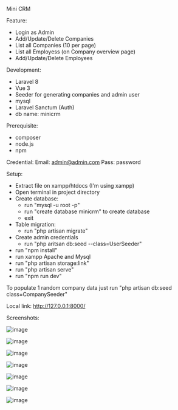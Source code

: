 Mini CRM

Feature:
- Login as Admin
- Add/Update/Delete Companies
- List all Companies (10 per page)
- List all Employess (on Company overview page)
- Add/Update/Delete Employees

Development:
- Laravel 8
- Vue 3
- Seeder for generating companies and admin user
- mysql
- Laravel Sanctum (Auth)
- db name: minicrm

Prerequisite:
- composer
- node.js
- npm

Credential:
Email: admin@admin.com
Pass: password

Setup:
- Extract file on xampp/htdocs (I'm using xampp)
- Open terminal in project directory
- Create database:
  - run "mysql -u root -p"
  - run "create database minicrm" to create database
  - exit
- Table migration:
  - run "php artisan migrate"
- Create admin credentials
  - run "php aritsan db:seed --class=UserSeeder"
- run "npm install"
- run xampp Apache and Mysql
- run "php artisan storage:link"
- run "php artisan serve"
- run "npm run dev"

To populate 1 random company data just run "php artisan db:seed class=CompanySeeder"

Local link: http://127.0.0.1:8000/

Screenshots:

![image](https://user-images.githubusercontent.com/72533239/159283282-ae6a8119-6c33-45df-a238-22e27f9e5e2f.png)

![image](https://user-images.githubusercontent.com/72533239/159283090-89444a2d-bc4f-45f0-993e-11908abdd442.png)

![image](https://user-images.githubusercontent.com/72533239/159283233-417e02a6-54cf-4b0e-8143-cfc75e3c1bf1.png)

![image](https://user-images.githubusercontent.com/72533239/159283353-3b94240a-d973-45fd-b0a6-a2a297530cae.png)

![image](https://user-images.githubusercontent.com/72533239/159283423-85695c4e-131e-4d0c-b369-83db9e700855.png)

![image](https://user-images.githubusercontent.com/72533239/159283493-5df2b601-7d2e-4379-a2a6-aadeb332a305.png)

![image](https://user-images.githubusercontent.com/72533239/159283573-40cf90c9-c624-4b48-9c87-55293fd824ac.png)
